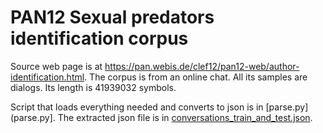 # PAN12 Sexual predators identification corpus

Source web page is at <https://pan.webis.de/clef12/pan12-web/author-identification.html>.
The corpus is from an online chat. All its samples are dialogs.
Its length is 41939032 symbols.

Script that loads everything needed and converts to json is in [parse.py](parse.py]. The extracted json file is in [conversations_train_and_test.json](conversations_train_and_test.json).